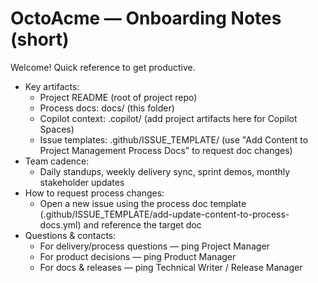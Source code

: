 # OctoAcme — Onboarding Notes (short)

Welcome! Quick reference to get productive.

- Key artifacts:
  - Project README (root of project repo)
  - Process docs: docs/ (this folder)
  - Copilot context: .copilot/ (add project artifacts here for Copilot Spaces)
  - Issue templates: .github/ISSUE_TEMPLATE/ (use "Add Content to Project Management Process Docs" to request doc changes)
- Team cadence:
  - Daily standups, weekly delivery sync, sprint demos, monthly stakeholder updates
- How to request process changes:
  - Open a new issue using the process doc template (.github/ISSUE_TEMPLATE/add-update-content-to-process-docs.yml) and reference the target doc
- Questions & contacts:
  - For delivery/process questions — ping Project Manager
  - For product decisions — ping Product Manager
  - For docs & releases — ping Technical Writer / Release Manager

